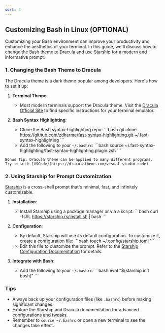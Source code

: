 ```yaml
---
sort: 4
---
```


## Customizing Bash in Linux (OPTIONAL)

Customizing your Bash environment can improve your productivity and enhance the aesthetics of your terminal. In this guide, we'll discuss how to change the Bash theme to Dracula and use Starship for a modern and informative prompt.

### 1. Changing the Bash Theme to Dracula

The Dracula theme is a dark theme popular among developers. Here's how to set it up:

1. **Terminal Theme**: 
   - Most modern terminals support the Dracula theme. Visit the [Dracula Official Site](https://draculatheme.com/) to find specific instructions for your terminal emulator.

2. **Bash Syntax Highlighting**:
   - Clone the Bash syntax-highlighting repo:
     \```bash
     git clone https://github.com/zdharma/fast-syntax-highlighting.git ~/.fast-syntax-highlighting
     \```
   - Add the following to your `~/.bashrc`:
     \```bash
     source ~/.fast-syntax-highlighting/fast-syntax-highlighting.plugin.zsh
     \```

```note
Bonus Tip. Dracula theme can be applied to many different programs. Try it with [VSCode}(https://draculatheme.com/visual-studio-code)
```

### 2. Using Starship for Prompt Customization

[Starship](https://starship.rs/) is a cross-shell prompt that's minimal, fast, and infinitely customizable. 

1. **Installation**:
   - Install Starship using a package manager or via a script:
     \```bash
     curl -fsSL https://starship.rs/install.sh | bash
     \```

2. **Configuration**:
   - By default, Starship will use its default configuration. To customize it, create a configuration file:
     \```bash
     touch ~/.config/starship.toml
     \```
   - Edit this file to customize the prompt. Refer to the [Starship Configuration Documentation](https://starship.rs/config/) for details.

3. **Integrate with Bash**:
   - Add the following to your `~/.bashrc`:
     \```bash
     eval "$(starship init bash)"
     \```

### Tips

- Always back up your configuration files (like `.bashrc`) before making significant changes.
- Explore the Starship and Dracula documentation for advanced configurations and tweaks.
- Remember to `source ~/.bashrc` or open a new terminal to see the changes take effect.
